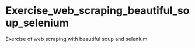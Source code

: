 # Exercise_web_scraping_beautiful_soup_selenium
Exercise of web scraping with beautiful soup and selenium
